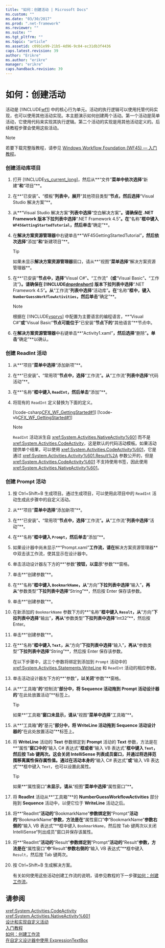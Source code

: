 ```yaml
---
title: "如何：创建活动 | Microsoft Docs"
ms.custom: ""
ms.date: "03/30/2017"
ms.prod: ".net-framework"
ms.reviewer: ""
ms.suite: ""
ms.tgt_pltfrm: ""
ms.topic: "article"
ms.assetid: c09b1e99-21b5-4d96-9c04-ec31db3f4436
caps.latest.revision: 39
author: "Erikre"
ms.author: "erikre"
manager: "erikre"
caps.handback.revision: 39
---
```

# 如何：创建活动
活动是 [!INCLUDE[wf1](../../../includes/wf1-md.md)] 中的核心行为单元。活动的执行逻辑可以使用托管代码实现，也可以使用其他活动实现。本主题演示如何创建两个活动。第一个活动是简单活动，它使用代码来实现其执行逻辑。第二个活动的实现是用其他活动定义的。后续教程步骤会使用这些活动。  
  
> [!NOTE]
>  若要下载完整版教程，请参见 [Windows Workflow Foundation \(WF45\) — 入门教程](http://go.microsoft.com/fwlink/?LinkID=248976)。  
  
### 创建活动库项目  
  
1.  打开 [!INCLUDE[vs_current_long](../../../includes/vs-current-long-md.md)]，然后从**“文件”**菜单中依次选择**“新建”**和**“项目”**。  
  
2.  在**“已安装”**、**“模板”**列表中，展开**“其他项目类型”**节点，然后选择**“Visual Studio 解决方案”**。  
  
3.  从**“Visual Studio 解决方案”**列表中选择**“空白解决方案”**。请确保在 .NET Framework 版本下拉列表中选择**“.NET Framework 4.5”**。在**“名称”**框中键入 `WF45GettingStartedTutorial`，然后单击**“确定”**。  
  
4.  在**解决方案资源管理器**中右键单击**“WF45GettingStartedTutorial”**，然后依次选择**“添加”**和**“新建项目”**。  
  
    > [!TIP]
    >  如果未显示**解决方案资源管理器**窗口，请从**“视图”**菜单选择**“解决方案资源管理器**。  
  
5.  在**“已安装”**节点中，选择**“Visual C\#”**、**“工作流”**（或**“Visual Basic”**、**“工作流”**）。请确保在 [!INCLUDE[dnprdnshort](../../../includes/dnprdnshort-md.md)] 版本下拉列表中选择**“.NET Framework 4.5”**。从**“工作流”**列表中选择**“活动库”**。在**“名称”**框中，键入 `NumberGuessWorkflowActivities`，然后单击**“确定”**。  
  
    > [!NOTE]
    >  根据在 [!INCLUDE[vsprvs](../../../includes/vsprvs-md.md)] 中配置为主要语言的编程语言，**“Visual C\#”**或**“Visual Basic”**节点可能位于**“已安装”**节点下的**“其他语言”**节点中。  
  
6.  在**解决方案资源管理器**中右键单击**“Activity1.xaml”**，然后选择**“删除”**。单击**“确定”**以确认。  
  
### 创建 ReadInt 活动  
  
1.  从**“项目”**菜单中选择**“添加新项”**。  
  
2.  在**“已安装”**、**“常用项”**节点中，选择**“工作流”**。从**“工作流”**列表中选择**“代码活动”**。  
  
3.  在**“名称”**框中键入 `ReadInt`，然后单击**“添加”**。  
  
4.  将现有的 `ReadInt` 定义替换为下面的定义。  
  
     [!code-csharp[CFX_WF_GettingStarted#1](../../../samples/snippets/csharp/VS_Snippets_CFX/cfx_wf_gettingstarted/cs/readint.cs#1)]
     [!code-vb[CFX_WF_GettingStarted#1](../../../samples/snippets/visualbasic/VS_Snippets_CFX/cfx_wf_gettingstarted/vb/readint.vb#1)]  
  
    > [!NOTE]
    >  `ReadInt` 活动派生自 <xref:System.Activities.NativeActivity%601> 而不是 <xref:System.Activities.CodeActivity>，这是默认的代码活动模板。如果活动提供单个结果，可以使用 <xref:System.Activities.CodeActivity%601>，它是通过 <xref:System.Activities.Activity%601.Result%2A> 参数公开的，但是 <xref:System.Activities.CodeActivity%601> 不支持使用书签，因此使用 <xref:System.Activities.NativeActivity%601>。  
  
### 创建 Prompt 活动  
  
1.  按 Ctrl\+Shift\+B 生成项目。通过生成项目，可以使用此项目中的 `ReadInt` 活动生成此步骤中的自定义活动。  
  
2.  从**“项目”**菜单中选择**“添加新项”**。  
  
3.  在**“已安装”**、**“常用项”**节点中，选择**“工作流”**。从**“工作流”**列表中选择**“活动”**。  
  
4.  在**“名称”**框中键入 `Prompt`，然后单击**“添加”**。  
  
5.  如果设计器中尚未显示**“Prompt.xaml”**工作流，请在**解决方案资源管理器**中双击该工作流，使其显示在设计器中。  
  
6.  单击活动设计器左下方的**“参数”**按钮，以显示**“参数”**窗格。  
  
7.  单击**“创建参数”**。  
  
8.  在**“名称”**框中键入 `BookmarkName`，从**“方向”**下拉列表中选择**“输入”**，再从**“参数类型”**下拉列表中选择**“String”**，然后按 Enter 保存该参数。  
  
9. 单击**“创建参数”**。  
  
10. 在新添加的 `BookmarkName` 参数下方的**“名称”**框中键入 `Result`，从**“方向”**下拉列表中选择**“输出”**，再从**“参数类型”**下拉列表中选择**“Int32”**，然后按 Enter。  
  
11. 单击**“创建参数”**。  
  
12. 在**“名称”**框中键入 `Text`，从**“方向”**下拉列表中选择**“输入”**，再从**“参数类型”**下拉列表中选择**“String”**，然后按 Enter 保存该参数。  
  
     在以下步骤中，这三个参数将绑定到添加到 `Prompt` 活动中的 <xref:System.Activities.Statements.WriteLine> 和 `ReadInt` 活动的相应参数。  
  
13. 单击活动设计器左下方的**“参数”**，以关闭**“参数”**窗格。  
  
14. 从**“工具箱”**的**“控制流”**部分中，将 **Sequence** 活动拖到 **Prompt** 活动设计器的**“在此处放置活动”**标签上。  
  
    > [!TIP]
    >  如果**“工具箱”**窗口未显示，请从**“视图”**菜单中选择**“工具箱”**。  
  
15. 从**“工具箱”**的**“基元”**部分中，将 **WriteLine** 活动拖到 **Sequence** 活动设计器的**“在此处放置活动”**标签上。  
  
16. 将 **WriteLine** 活动的 **Text** 参数绑定到 **Prompt** 活动的 **Text** 参数，方法是在**“属性”**窗口中的**“输入 C\# 表达式”**框或者**“输入 VB 表达式”**框中键入 `Text`，然后按 Tab 键两次。这会关闭 IntelliSense 列表成员窗口，并通过将选择范围移离属性保存属性值。通过在活动本身的**“输入 C\# 表达式”**或**“输入 VB 表达式”**框中键入 `Text`，也可以设置此属性。  
  
    > [!TIP]
    >  如果**“属性窗口”**未显示，请从**“视图”**菜单中选择**“属性窗口”**。  
  
17. 将 **ReadInt** 活动从**“工具箱”**的 **NumberGuessWorkflowActivities** 部分拖到 **Sequence** 活动中，以便它位于 **WriteLine** 活动之后。  
  
18. 将**“ReadInt”**活动的**“BookmarkName”**参数绑定到**“Prompt”**活动的**“BookmarkName”**参数，方法是在**“属性窗口”**中**“BookmarkName”**参数右侧的**“输入 VB 表达式”**框中键入 `BookmarkName`，然后按 Tab 键两次以关闭 IntelliSense“列出成员”窗口并保存该属性。  
  
19. 将**“ReadInt”**活动的**“Result”**参数绑定到**“Prompt”**活动的**“Result”**参数，方法是在**“属性窗口”**中**“Result”**参数右侧的**“输入 VB 表达式”**框中键入 `Result`，然后按 Tab 键两次。  
  
20. 按 Ctrl\+Shift\+B 生成解决方案。  
  
     有关如何使用这些活动创建工作流的说明，请参见教程的下一步骤[如何：创建工作流](../../../docs/framework/windows-workflow-foundation//how-to-create-a-workflow.md)。  
  
## 请参阅  
 <xref:System.Activities.CodeActivity>   
 <xref:System.Activities.NativeActivity%601>   
 [设计和实现自定义活动](../../../docs/framework/windows-workflow-foundation//designing-and-implementing-custom-activities.md)   
 [入门教程](../../../docs/framework/windows-workflow-foundation//getting-started-tutorial.md)   
 [如何：创建工作流](../../../docs/framework/windows-workflow-foundation//how-to-create-a-workflow.md)   
 [在自定义设计器中使用 ExpressionTextBox](../../../docs/framework/windows-workflow-foundation/samples/using-the-expressiontextbox-in-a-custom-activity-designer.md)